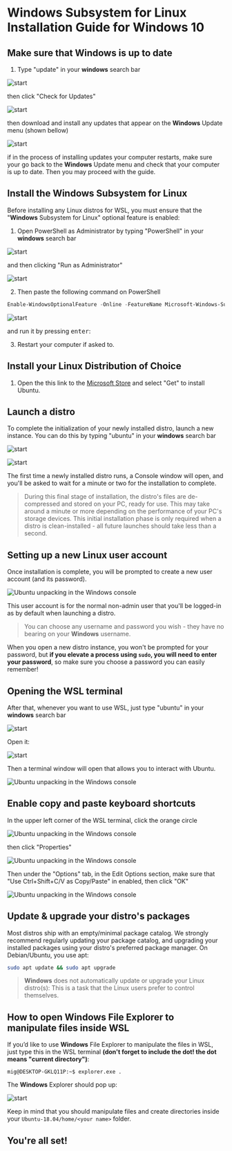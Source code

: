 # **Windows** Subsystem for Linux Installation Guide for **Windows** 10

## Make sure that **Windows** is up to date

1. Type "update" in your **windows** search bar 

![start](assets/start.png)

then click "Check for Updates"

![start](assets/open_update.png)

then download and install any updates that appear on the **Windows** Update menu (shown bellow)

![start](assets/windows_update.png)

if in the process of installing updates your computer restarts, make sure your go back to the **Windows** Update menu and check that your computer is up to date. Then you may proceed with the guide.

## Install the **Windows** Subsystem for Linux

Before installing any Linux distros for WSL, you must ensure that the "**Windows** Subsystem for Linux" optional feature is enabled:

1. Open PowerShell as Administrator by typing "PowerShell" in your **windows** search bar 

![start](assets/start.png)

and then clicking "Run as Administrator"

![start](assets/open_powershell.png)

2. Then paste the following command on PowerShell 

```powershell
Enable-WindowsOptionalFeature -Online -FeatureName Microsoft-Windows-Subsystem-Linux
```

![start](assets/paste_powershell.png)

and run it by pressing <kbd>enter</kbd>:
    

3. Restart your computer if asked to.

## Install your Linux Distribution of Choice

1. Open the this link to the [Microsoft Store](https://www.microsoft.com/store/apps/9N9TNGVNDL3Q) and select "Get" to install Ubuntu.


## Launch a distro
To complete the initialization of your newly installed distro, launch a new instance. You can do this by typing "ubuntu" in your **windows** search bar 

![start](assets/start.png)

![start](assets/open_ubuntu.png)

The first time a newly installed distro runs, a Console window will open, and you'll be asked to wait for a minute or two for the installation to complete.

> During this final stage of installation, the distro's files are de-compressed and stored on your PC, ready for use. This may take around a minute or more depending on the performance of your PC's storage devices. This initial installation phase is only required when a distro is clean-installed - all future launches should take less than a second.

## Setting up a new Linux user account

Once installation is complete, you will be prompted to create a new user account (and its password). 

![Ubuntu unpacking in the **Windows** console](assets/UbuntuInstall.png)

This user account is for the normal non-admin user that you'll be logged-in as by default when launching a distro.

> You can choose any username and password you wish - they have no bearing on your **Windows** username. 

When you open a new distro instance, you won't be prompted for your password, but **if you elevate a process using `sudo`, you will need to enter your password**, so make sure you choose a password you can easily remember!

## Opening the WSL terminal

After that, whenever you want to use WSL, just type "ubuntu" in your **windows** search bar 

![start](assets/start.png)

Open it:

![start](assets/open_ubuntu.png)

Then a terminal window will open that allows you to interact with Ubuntu.

![Ubuntu unpacking in the **Windows** console](assets/orange_circle.png)

## Enable copy and paste keyboard shortcuts

In the upper left corner of the WSL terminal, click the orange circle

![Ubuntu unpacking in the **Windows** console](assets/orange_circle.png)

then click "Properties"

![Ubuntu unpacking in the **Windows** console](assets/orange_circle_properties.png)

Then under the "Options" tab, in the Edit Options section, make sure that "Use Ctrl+Shift+C/V as Copy/Paste" in enabled, then click "OK"

![Ubuntu unpacking in the **Windows** console](assets/copy_paste_properties.png)

## Update & upgrade your distro's packages

Most distros ship with an empty/minimal package catalog. We strongly recommend regularly updating your package catalog, and upgrading your installed packages using your distro's preferred package manager. On Debian/Ubuntu, you use apt:

```bash
sudo apt update && sudo apt upgrade
```

> **Windows** does not automatically update or upgrade your Linux distro(s): This is a task that the Linux users prefer to control themselves.

## How to open **Windows** File Explorer to manipulate files inside WSL

If you’d like to use **Windows** File Explorer to manipulate the files in WSL, just type this in the WSL terminal **(don't forget to include the dot! the dot means "current directory")**:

```console
mig@DESKTOP-GKLQ11P:~$ explorer.exe .
```
The **Windows** Explorer should pop up:

![start](assets/windows_explorer.png)

Keep in mind that you should manipulate files and create directories inside your `Ubuntu-18.04/home/<your name>` folder.

## You're all set!  
